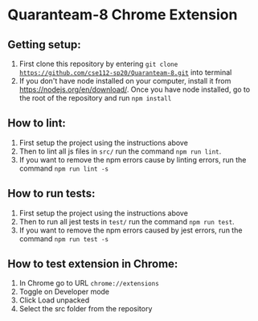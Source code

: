 # Quaranteam-8 Chrome Extension

## Getting setup:

1. First clone this repository by entering <code>git clone https://github.com/cse112-sp20/Quaranteam-8.git</code> into terminal
2. If you don't have node installed on your computer, install it from https://nodejs.org/en/download/. Once you have node installed, go to the root of the repository and run <code>npm install</code>

## How to lint:

1. First setup the project using the instructions above
2. Then to lint all js files in <code>src/</code> run the command <code>npm run lint</code>. 
3. If you want to remove the npm errors cause by linting errors, run the command <code>npm run lint -s</code>

## How to run tests:

1. First setup the project using the instructions above
2. Then to run all jest tests in <code>test/</code> run the command <code>npm run test</code>. 
3. If you want to remove the npm errors caused by jest errors, run the command <code>npm run test -s</code>

## How to test extension in Chrome:

1. In Chrome go to URL <code>chrome://extensions</code>
2. Toggle on Developer mode
3. Click Load unpacked
4. Select the src folder from the repository
